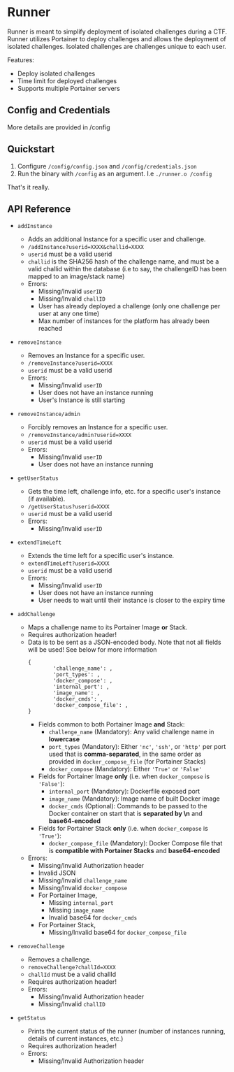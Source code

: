 # Runner 
Runner is meant to simplify deployment of isolated challenges during a CTF. Runner utilizes Portainer to deploy challenges and allows the deployment of isolated challenges. Isolated challenges are challenges unique to each user. 

Features:
- Deploy isolated challenges
- Time limit for deployed challenges
- Supports multiple Portainer servers

## Config and Credentials
More details are provided in /config

## Quickstart
1. Configure `/config/config.json` and `/config/credentials.json`
2. Run the binary with `/config` as an argument. I.e `./runner.o /config`

That's it really.

## API Reference

  * `addInstance`
    * Adds an additional Instance for a specific user and challenge.
    * `/addInstance?userid=XXXX&challid=XXXX`
    * `userid` must be a valid userid
    * `challid` is the SHA256 hash of the challenge name, and must be a valid challid within the database (i.e to say, the challengeID has been mapped to an image/stack name)
    * Errors:
      * Missing/Invalid `userID`
      * Missing/Invalid `challID`
      * User has already deployed a challenge (only one challenge per user at any one time)
      * Max number of instances for the platform has already been reached

  * `removeInstance`
    * Removes an Instance for a specific user.
    * `/removeInstance?userid=XXXX`
    * `userid` must be a valid userid
    * Errors:
      * Missing/Invalid `userID`
      * User does not have an instance running
      * User's Instance is still starting

  * `removeInstance/admin`
    * Forcibly removes an Instance for a specific user.
    * `/removeInstance/admin?userid=XXXX`
    * `userid` must be a valid userid
    * Errors:
      * Missing/Invalid `userID`
      * User does not have an instance running

  * `getUserStatus`
    * Gets the time left, challenge info, etc. for a specific user's instance (if available).
    * `/getUserStatus?userid=XXXX`
    * `userid` must be a valid userid
    * Errors:
      * Missing/Invalid `userID`

  * `extendTimeLeft`
    * Extends the time left for a specific user's instance.
    * `extendTimeLeft?userid=XXXX`
    * `userid` must be a valid userid
    * Errors:
      * Missing/Invalid `userID`
      * User does not have an instance running
      * User needs to wait until their instance is closer to the expiry time

  * `addChallenge`
    * Maps a challenge name to its Portainer Image **or** Stack.
    * Requires authorization header!
    * Data is to be sent as a JSON-encoded body. Note that not all fields will be used! See below for more information
      ```
      {
              'challenge_name': , 
              'port_types': ,
              'docker_compose': ,
              'internal_port': ,
              'image_name': ,
              'docker_cmds': ,
              'docker_compose_file': ,
      }
      ```
      * Fields common to both Portainer Image **and** Stack:
        * `challenge_name` (Mandatory): Any valid challenge name in **lowercase**
        * `port_types` (Mandatory): Either `'nc'`, `'ssh'`, or `'http'` per port used that is **comma-separated**, in the same order as provided in `docker_compose_file` (for Portainer Stacks)
        * `docker_compose` (Mandatory): Either `'True'` or `'False'`
      * Fields for Portainer Image **only** (i.e. when `docker_compose` is `'False'`):
        * `internal_port` (Mandatory): Dockerfile exposed port
        * `image_name` (Mandatory): Image name of built Docker image
        * `docker_cmds` (Optional): Commands to be passed to the Docker container on start that is **separated by \n** and **base64-encoded**
      * Fields for Portainer Stack **only** (i.e. when `docker_compose` is `'True'`):
        * `docker_compose_file` (Mandatory): Docker Compose file that is **compatible with Portainer Stacks** and **base64-encoded**
    * Errors:
      * Missing/Invalid Authorization header
      * Invalid JSON
      * Missing/Invalid `challenge_name`
      * Missing/Invalid `docker_compose`
      * For Portainer Image,
        * Missing `internal_port`
        * Missing `image_name`
        * Invalid base64 for `docker_cmds`
      * For Portainer Stack,
        * Missing/Invalid base64 for `docker_compose_file`

  * `removeChallenge`
    * Removes a challenge.
    * `removeChallenge?challId=XXXX`
    * `challId` must be a valid challId
    * Requires authorization header!
    * Errors:
      * Missing/Invalid Authorization header
      * Missing/Invalid `challID`

  * `getStatus`
    * Prints the current status of the runner (number of instances running, details of current instances, etc.)
    * Requires authorization header!
    * Errors:
      * Missing/Invalid Authorization header
